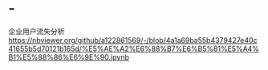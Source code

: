 # -
企业用户流失分析
https://nbviewer.org/github/a122861569/-/blob/4a1a69ba55b4379427e40c41655b5d70121b165d/%E5%AE%A2%E6%88%B7%E6%B5%81%E5%A4%B1%E5%88%86%E6%9E%90.ipynb
